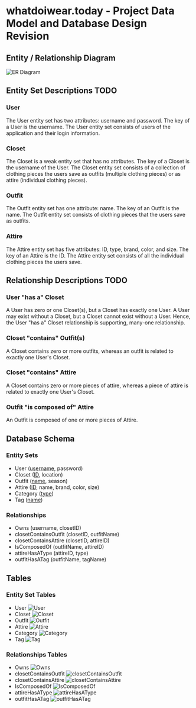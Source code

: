 # whatdoiwear.today - Project Data Model and Database Design Revision

## Entity / Relationship Diagram

![ER Diagram](./images/database_design_2.0.png)

## Entity Set Descriptions TODO

### User

The User entity set has two attributes: username and password. The key of a User is the username. The User entity set consists of users of the application and their login information.

### Closet

The Closet is a weak entity set that has no attributes. The key of a Closet is the username of the User. The Closet entity set consists of a collection of clothing pieces the users save as outfits (multiple clothing pieces) or as attire (individual clothing pieces).

### Outfit

The Outfit entity set has one attribute: name. The key of an Outfit is the name. The Outfit entity set consists of clothing pieces that the users save as outfits.

### Attire

The Attire entity set has five attributes: ID, type, brand, color, and size. The key of an Attire is the ID. The Attire entity set consists of all the individual clothing pieces the users save.

## Relationship Descriptions TODO

### User "has a" Closet

A User has zero or one Closet(s), but a Closet has exactly one User. A User may exist without a Closet, but a Closet cannot exist without a User. Hence, the User "has a" Closet relationship is supporting, many-one relationship.

### Closet "contains" Outfit(s)

A Closet contains zero or more outfits, whereas an outfit is related to exactly one User's Closet.

### Closet "contains" Attire

A Closet contains zero or more pieces of attire, whereas a piece of attire is related to exactly one User's Closet.

### Outfit "is composed of" Attire

An Outfit is composed of one or more pieces of Attire.

## Database Schema

### Entity Sets

* User (<ins>username</ins>, password)
* Closet (<ins>ID</ins>, location)
* Outfit (<ins>name</ins>, season)
* Attire (<ins>ID</ins>, name, brand, color, size)
* Category (<ins>type</ins>)
* Tag (<ins>name</ins>)

### Relationships

* Owns (username, closetID)
* closetContainsOutfit (closetID, outfitName)
* closetContainsAttire (closetID, attireID)
* IsComposedOf (outfitName, attireID)
* attireHasAType (attireID, type)
* outfitHasATag (outfitName, tagName)

## Tables

### Entity Set Tables

* User
![User](./images/table-screenshots/user.png)
* Closet
![Closet](./images/table-screenshots/closet.png)
* Outfit
![Outfit](./images/table-screenshots/outfit.png)
* Attire
![Attire](./images/table-screenshots/attire.png)
* Category
![Category](./images/table-screenshots/category.png)
* Tag
![Tag](./images/table-screenshots/tag.png)

### Relationships Tables

* Owns
![Owns](./images/table-screenshots/owns.png)
* closetContainsOutfit
![closetContainsOutfit](./images/table-screenshots/closetContainsOutfit.png)
* closetContainsAttire
![closetContainsAttire](./images/table-screenshots/closetContainsAttire.png)
* IsComposedOf
![IsComposedOf](./images/table-screenshots/isComposedOf.png)
* attireHasAType
![attireHasAType](./images/table-screenshots/attireHasAType.png)
* outfitHasATag
![outfitHasATag](./images/table-screenshots/outfitHasATag.png)
